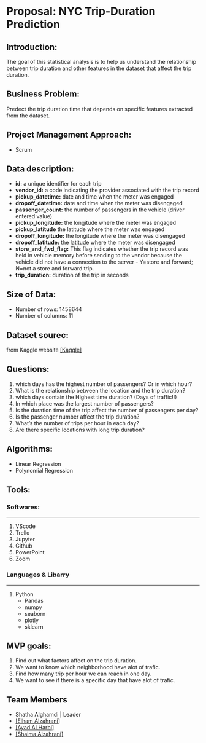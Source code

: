 # Proposal: NYC Trip-Duration Prediction
## Introduction:
The goal of this statistical analysis is to help us understand the relationship between trip duration and other features in the dataset that affect the trip duration.

## Business Problem:
Predect the trip duration time that depends on specific features extracted from the dataset.
## Project Management Approach:
 - Scrum
 
## Data description:
- **id**:  a unique identifier for each trip
- **vendor_id:**  a code indicating the provider associated with the trip record
- **pickup_datetime:** date and time when the meter was engaged
- **dropoff_datetime:** date and time when the meter was disengaged
- **passenger_count:**  the number of passengers in the vehicle (driver entered value)
- **pickup_longitude:** the longitude where the meter was engaged
- **pickup_latitude**   the latitude where the meter was engaged
- **dropoff_longitude:** the longitude where the meter was disengaged
- **dropoff_latitude:**  the latitude where the meter was disengaged
- **store_and_fwd_flag:**  This flag indicates whether the trip record was held in vehicle memory before sending to the vendor because the vehicle did not have a connection to  the server - Y=store and forward; N=not a store and forward trip.
- **trip_duration:**  duration of the trip in seconds

## Size of Data:
  - Number of rows: 1458644
  - Number of columns: 11
## Dataset sourec:
from Kaggle website [[Kaggle]](https://www.kaggle.com/c/nyc-taxi-trip-duration/data)

## Questions:
1. which days has the highest number of passengers? Or in which hour?
2. What is the relationship between the location and the trip duration?
3. which days contain the Highest time duration? (Days of traffic!!)
4. In which place was the largest number of passengers?
5. Is the duration time of the trip affect the number of passengers per day?
6. Is the passenger number affect the trip duration?
7. What’s the number of trips per hour in each day?
8. Are there specific locations with long trip duration? 

## Algorithms:
- Linear Regression
- Polynomial Regression

## Tools:
### Softwares:
<hr>

1. VScode
2. Trello
3. Jupyter
4. Github
5. PowerPoint
6. Zoom

### Languages & Libarry
<hr>

1. Python
   - Pandas
   - numpy
   - seaborn
   - plotly
   - sklearn
   
## MVP goals:
1. Find out what factors affect on the trip duration.
2. We want to know which neighborhood have alot of trafic.
3. Find how many trip per hour we can reach in one day.
4. We want to see if there is a specific day that have alot of trafic.

## Team Members
 - Shatha Alghamdi | Leader
 - [[Elham Alzahrani]](https://github.com/infoielham)
 - [[Ayad ALHarbi]](https://github.com/AYAD2030)
 - [[Shaima Alzahrani]](https://github.com/shaimaalabedi)

